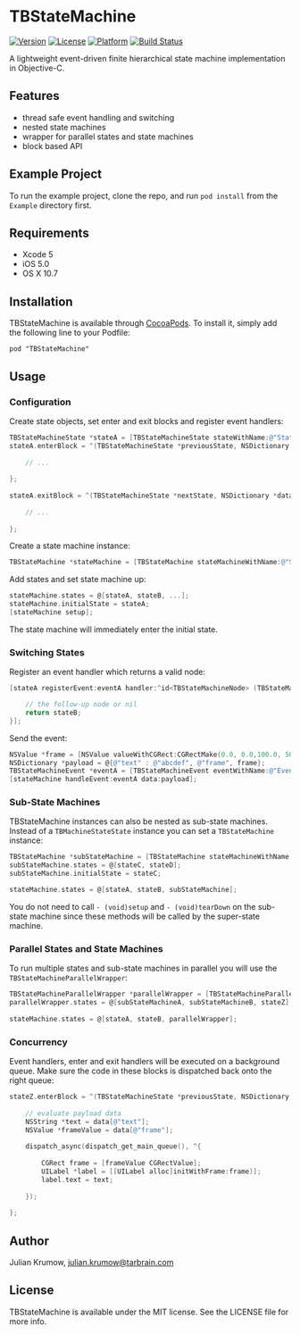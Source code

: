 # TBStateMachine

[![Version](https://img.shields.io/cocoapods/v/TBStateMachine.svg?style=flat)](http://cocoadocs.org/docsets/TBStateMachine)
[![License](https://img.shields.io/cocoapods/l/TBStateMachine.svg?style=flat)](http://cocoadocs.org/docsets/TBStateMachine)
[![Platform](https://img.shields.io/cocoapods/p/TBStateMachine.svg?style=flat)](http://cocoadocs.org/docsets/TBStateMachine)
[![Build Status](https://img.shields.io/travis/tarbrain/TBStateMachine/master.svg?style=flat)](https://travis-ci.org/tarbrain/TBStateMachine)


A lightweight event-driven finite hierarchical state machine implementation in Objective-C.

## Features

* thread safe event handling and switching
* nested state machines
* wrapper for parallel states and state machines
* block based API

## Example Project

To run the example project, clone the repo, and run `pod install` from the `Example` directory first.

## Requirements

* Xcode 5
* iOS 5.0
* OS X 10.7

## Installation

TBStateMachine is available through [CocoaPods](http://cocoapods.org). To install
it, simply add the following line to your Podfile:

    pod "TBStateMachine"

## Usage

### Configuration

Create state objects, set enter and exit blocks and register event handlers:

```objective-c
TBStateMachineState *stateA = [TBStateMachineState stateWithName:@"StateA"];
stateA.enterBlock = ^(TBStateMachineState *previousState, NSDictionary *data) {
        
    // ...
       
};
    
stateA.exitBlock = ^(TBStateMachineState *nextState, NSDictionary *data) {
        
    // ...
       
};
```

Create a state machine instance:

```objective-c
TBStateMachine *stateMachine = [TBStateMachine stateMachineWithName:@"StateMachine"];
```

Add states and set state machine up:

```objective-c
stateMachine.states = @[stateA, stateB, ...];
stateMachine.initialState = stateA;
[stateMachine setup];
```

The state machine will immediately enter the initial state.

### Switching States

Register an event handler which returns a valid node:

```objective-c
[stateA registerEvent:eventA handler:^id<TBStateMachineNode> (TBStateMachineEvent *event, NSDictionary *data) {

    // the follow-up node or nil
    return stateB;
}];
```

Send the event:

```objective-c
NSValue *frame = [NSValue valueWithCGRect:CGRectMake(0.0, 0.0,100.0, 50.0)];
NSDictionary *payload = @{@"text" : @"abcdef", @"frame", frame};
TBStateMachineEvent *eventA = [TBStateMachineEvent eventWithName:@"EventA"];
[stateMachine handleEvent:eventA data:payload];
```

### Sub-State Machines

TBStateMachine instances can also be nested as sub-state machines. Instead of a `TBMachineStateState` instance you can set a `TBStateMachine` instance:

```objective-c
TBStateMachine *subStateMachine = [TBStateMachine stateMachineWithName:@"SubStateMachine"];
subStateMachine.states = @[stateC, stateD];
subStateMachine.initialState = stateC;

stateMachine.states = @[stateA, stateB, subStateMachine];
```

You do not need to call `- (void)setup` and `- (void)tearDown` on the sub-state machine since these methods will be called by the super-state machine.

### Parallel States and State Machines

To run multiple states and sub-state machines in parallel you will use the `TBStateMachineParallelWrapper`:

```objective-c
TBStateMachineParallelWrapper *parallelWrapper = [TBStateMachineParallelWrapper parallelWrapperWithName:@"ParallelWrapper"];
parallelWrapper.states = @[subStateMachineA, subStateMachineB, stateZ];
    
stateMachine.states = @[stateA, stateB, parallelWrapper];
```

### Concurrency

Event handlers, enter and exit handlers will be executed on a background queue. Make sure the code in these blocks is dispatched back onto the right queue:

```objective-c
stateZ.enterBlock = ^(TBStateMachineState *previousState, NSDictionary *data) {
    
    // evaluate payload data
    NSString *text = data[@"text"];
    NSValue *frameValue = data[@"frame"];
    
    dispatch_async(dispatch_get_main_queue(), ^{
    
        CGRect frame = [frameValue CGRectValue];
        UILabel *label = [[UILabel alloc]initWithFrame:frame)];
        label.text = text;
    
    });
       
};
```


## Author

Julian Krumow, julian.krumow@tarbrain.com

## License

TBStateMachine is available under the MIT license. See the LICENSE file for more info.

